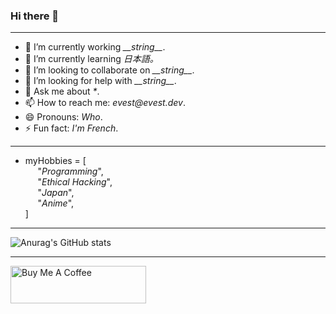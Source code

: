 ### Hi there 👋

---

- 🔭 I’m currently working _\_\_string\_\__.
- 🌱 I’m currently learning _日本語。_
- 👯 I’m looking to collaborate on _\_\_string\_\__.
- 🤔 I’m looking for help with _\_\_string\_\__.
- 💬 Ask me about _*_.
- 📫 How to reach me: _evest@evest.dev_.
- 😄 Pronouns: _Who_.
- ⚡ Fun fact: _I'm French_.

---

- myHobbies = [<br />
&nbsp;&nbsp;&nbsp;&nbsp;&nbsp;"_Programming_",<br />
&nbsp;&nbsp;&nbsp;&nbsp;&nbsp;"_Ethical Hacking_",<br />
&nbsp;&nbsp;&nbsp;&nbsp;&nbsp;"_Japan_",<br />
&nbsp;&nbsp;&nbsp;&nbsp;&nbsp;"_Anime_",<br />
]

---

![Anurag's GitHub stats](https://github-readme-stats.vercel.app/api?username=Ev357&show_icons=true&theme=radical)

---

<a href="https://www.buymeacoffee.com/evest" target="_blank"><img src="https://cdn.buymeacoffee.com/buttons/v2/default-yellow.png" alt="Buy Me A Coffee" style="height: 60px !important;width: 217px !important;" ></a>
